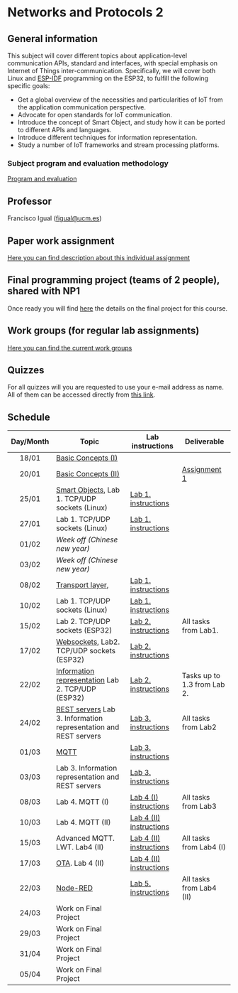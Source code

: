 # Networks and Protocols 2

## General information

This subject will cover different topics about application-level
communication APIs, standard and interfaces, with special emphasis
on Internet of Things inter-communication. Specifically, we will
cover both Linux and 
[ESP-IDF](https://docs.espressif.com/projects/esp-idf/en/stable/esp32/get-started/index.html) 
programming on the ESP32, to fulfill the following specific goals:

* Get a global overview of the necessities and particularities of
IoT from the application communication perspective.
* Advocate for open standards for IoT communication.
* Introduce the concept of Smart Object, and study how it can be
ported to different APIs and languages.
* Introduce different techniques for information representation.
* Study a number of IoT frameworks and stream processing platforms.


### Subject program and evaluation methodology

[Program and evaluation](slides/Presentation.pdf)

## Professor

Francisco Igual (figual@ucm.es)

## Paper work assignment

[Here you can find description about this individual assignment](paperProject.md)

## Final programming project (teams of 2 people), shared with NP1

Once ready you will find [here](FinalProject.md) the details on the final project for this
course.

## Work groups (for regular lab assignments)

[Here you can find the current work groups](groups.md)

## Quizzes

For all quizzes will you are requested to use your e-mail address as name. All
of them can be accessed directly from [this
link](https://api.socrative.com/rc/Yu9Dx).


## Schedule

| Day/Month | Topic                                                                                                 | Lab instructions                   | Deliverable                                 |
|:---------:|-------------------------------------------------------------------------------------------------------|------------------------------------|---------------------------------------------|
|   18/01   | [Basic Concepts (I)](slides/Intro1.pdf)                                                               |                                    |                                             |
|   20/01   | [Basic Concepts (II)](slides/Intro1.pdf)                                                              |                                    | [Assignment 1](Assignments/1.md)            |
|   25/01   | [Smart Objects](slides/Intro2.pdf), Lab 1. TCP/UDP sockets (Linux)                                    | [Lab 1. instructions](P1/index.md) |                                             |
|   27/01   | Lab 1. TCP/UDP sockets (Linux)                                                                        | [Lab 1. instructions](P1/index.md) |                                             |
|   01/02   | *Week off (Chinese new year)*                                                                         |                                    |                                             |
|   03/02   | *Week off (Chinese new year)*                                                                         |                                    |                                             |
|   08/02   | [Transport layer](slides/transport.pdf),                                                              | [Lab 1. instructions](P1/index.md) |                                             |
|   10/02   | Lab 1. TCP/UDP sockets (Linux)                                                                        | [Lab 1. instructions](P1/index.md) |                                             |
|   15/02   |                                      Lab 2. TCP/UDP sockets (ESP32)                                   | [Lab 2. instructions](P2/index.md) | All tasks from Lab1.                        |
|   17/02   | [Websockets](slides/NP2-Websockets.pdf), Lab2. TCP/UDP sockets (ESP32)                                | [Lab 2. instructions](P2/index.md) |                                             |
|   22/02   | [Information representation](slides/NP2-ReprInformation.pdf)  Lab 2. TCP/UDP (ESP32)                  | [Lab 2. instructions](P2/index.md) | Tasks up to 1.3 from Lab 2.                 |
|   24/02   | [REST servers](slides/NP2-REST.pdf) Lab 3. Information representation and REST servers                | [Lab 3. instructions](P5/index.md) | All tasks from Lab2                         |
|   01/03   | [MQTT](slides/NP2-MQTT.pdf)                                                                           | [Lab 3. instructions](P5/index.md) |                                             | 
|   03/03   | Lab 3. Information representation and REST servers                                                    | [Lab 3. instructions](P5/index.md) |                                             |
|   08/03   | Lab 4. MQTT (I)                                                                                       | [Lab 4 (I) instructions](P6/index.md) | All tasks from Lab3                      |
|   10/03   | Lab 4. MQTT (II)                                                                                      | [Lab 4 (II) instructions](P6-II/index.md) |                                      |
|   15/03   | Advanced MQTT. LWT. Lab4 (II)                                                                         | [Lab 4 (II) instructions](P6-II/index.md) | All tasks from Lab4 (I)              |
|   17/03   | [OTA](slides/NP2-OTA.pdf). Lab 4 (II)                                                                 | [Lab 4 (II) instructions](P6-II/index.md) |                                      |
|   22/03   | [Node-RED](slides/node-red.pdf)                                                                       | [Lab 5. instructions](P9/index.md) | All tasks from Lab4 (II)                    |
|   24/03   | Work on Final Project                                                                                 |                                    |                                             |
|   29/03   | Work on Final Project                                                                                 |                                    |                                             |
|   31/04   | Work on Final Project                                                                                 |                                    |                                             |
|   05/04   | Work on Final Project                                                                                 |                                    |                                             |
